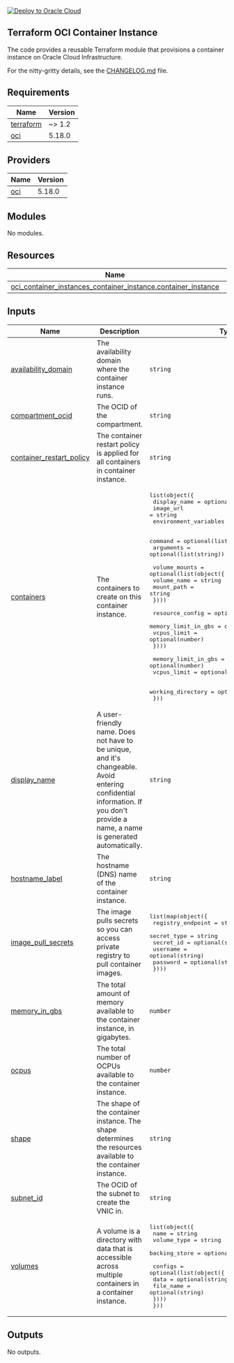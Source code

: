 [![Deploy to Oracle Cloud](https://oci-resourcemanager-plugin.plugins.oci.oraclecloud.com/latest/deploy-to-oracle-cloud.svg)](https://cloud.oracle.com/resourcemanager/stacks/create?zipUrl=https://github.com/avaloqcloud/terraform-oci-container-instance/archive/refs/tags/v0.1.0.zip)

## Terraform OCI Container Instance
The code provides a reusable Terraform module that provisions a container instance on Oracle Cloud Infrastructure.

For the nitty-gritty details, see the [CHANGELOG.md](CHANGELOG.md) file.

<!-- BEGIN_TF_DOCS -->
## Requirements

| Name | Version |
|------|---------|
| <a name="requirement_terraform"></a> [terraform](#requirement\_terraform) | ~> 1.2 |
| <a name="requirement_oci"></a> [oci](#requirement\_oci) | 5.18.0 |

## Providers

| Name | Version |
|------|---------|
| <a name="provider_oci"></a> [oci](#provider\_oci) | 5.18.0 |

## Modules

No modules.

## Resources

| Name | Type |
|------|------|
| [oci_container_instances_container_instance.container_instance](https://registry.terraform.io/providers/oracle/oci/5.18.0/docs/resources/container_instances_container_instance) | resource |

## Inputs

| Name | Description | Type | Default | Required |
|------|-------------|------|---------|:--------:|
| <a name="input_availability_domain"></a> [availability\_domain](#input\_availability\_domain) | The availability domain where the container instance runs. | `string` | n/a | yes |
| <a name="input_compartment_ocid"></a> [compartment\_ocid](#input\_compartment\_ocid) | The OCID of the compartment. | `string` | n/a | yes |
| <a name="input_container_restart_policy"></a> [container\_restart\_policy](#input\_container\_restart\_policy) | The container restart policy is applied for all containers in container instance. | `string` | `"ALWAYS"` | no |
| <a name="input_containers"></a> [containers](#input\_containers) | The containers to create on this container instance. | <pre>list(object({<br>        display_name          = optional(string)<br>        image_url             = string<br>        environment_variables = optional(map(string))<br><br>        command               = optional(list(string))<br>        arguments             = optional(list(string))<br><br>        volume_mounts         = optional(list(object({<br>            volume_name = string<br>            mount_path  = string<br>        })))<br><br>        resource_config = optional(map(object({<br>            memory_limit_in_gbs = optional(number)<br>            vcpus_limit         = optional(number)<br>        })))<br><br>        memory_limit_in_gbs   = optional(number)<br>        vcpus_limit           = optional(number)<br><br>        working_directory     = optional(string)<br>    }))</pre> | n/a | yes |
| <a name="input_display_name"></a> [display\_name](#input\_display\_name) | A user-friendly name. Does not have to be unique, and it's changeable. Avoid entering confidential information. If you don't provide a name, a name is generated automatically. | `string` | `null` | no |
| <a name="input_hostname_label"></a> [hostname\_label](#input\_hostname\_label) | The hostname (DNS) name of the container instance. | `string` | `null` | no |
| <a name="input_image_pull_secrets"></a> [image\_pull\_secrets](#input\_image\_pull\_secrets) | The image pulls secrets so you can access private registry to pull container images. | <pre>list(map(object({<br>        registry_endpoint = string<br>        secret_type       = string<br>        secret_id         = optional(string)<br>        username          = optional(string)<br>        password          = optional(string)<br>    })))</pre> | `[]` | no |
| <a name="input_memory_in_gbs"></a> [memory\_in\_gbs](#input\_memory\_in\_gbs) | The total amount of memory available to the container instance, in gigabytes. | `number` | n/a | yes |
| <a name="input_ocpus"></a> [ocpus](#input\_ocpus) | The total number of OCPUs available to the container instance. | `number` | n/a | yes |
| <a name="input_shape"></a> [shape](#input\_shape) | The shape of the container instance. The shape determines the resources available to the container instance. | `string` | n/a | yes |
| <a name="input_subnet_id"></a> [subnet\_id](#input\_subnet\_id) | The OCID of the subnet to create the VNIC in. | `string` | n/a | yes |
| <a name="input_volumes"></a> [volumes](#input\_volumes) | A volume is a directory with data that is accessible across multiple containers in a container instance. | <pre>list(object({<br>        name          = string<br>        volume_type   = string<br>        backing_store = optional(string)<br><br>        configs       = optional(list(object({<br>            data      = optional(string)<br>            file_name = optional(string)<br>        })))<br>    }))</pre> | `[]` | no |

## Outputs

No outputs.
<!-- END_TF_DOCS -->
